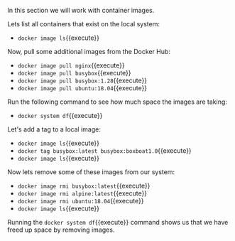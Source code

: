 In this section we will work with container images.

Lets list all containers that exist on the local system:
  - `docker image ls`{{execute}}

Now, pull some additional images from the Docker Hub:
  - `docker image pull nginx`{{execute}}
  - `docker image pull busybox`{{execute}}
  - `docker image pull busybox:1.28`{{execute}}
  - `docker image pull ubuntu:18.04`{{execute}}

Run the following command to see how much space the images are taking:
  - `docker system df`{{execute}}

Let's add a tag to a local image:
  - `docker image ls`{{execute}}
  - `docker tag busybox:latest busybox:boxboat1.0`{{execute}}
  - `docker image ls`{{execute}}

Now lets remove some of these images from our system:
  - `docker image rmi busybox:latest`{{execute}}
  - `docker image rmi alpine:latest`{{execute}}
  - `docker image rmi ubuntu:18.04`{{execute}}
  - `docker image ls`{{execute}}

Running the `docker system df`{{execute}} command shows us that we have freed up space by removing images.